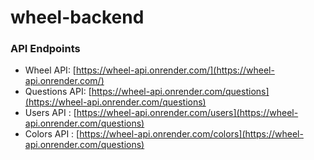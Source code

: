 # wheel-backend

### API Endpoints

- Wheel API: [https://wheel-api.onrender.com/](https://wheel-api.onrender.com/)
- Questions API: [https://wheel-api.onrender.com/questions](https://wheel-api.onrender.com/questions)
- Users API : [https://wheel-api.onrender.com/users](https://wheel-api.onrender.com/questions)
- Colors API : [https://wheel-api.onrender.com/colors](https://wheel-api.onrender.com/questions)
